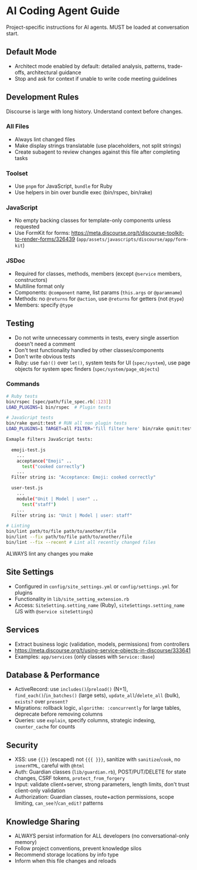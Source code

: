 # AI Coding Agent Guide

Project-specific instructions for AI agents. MUST be loaded at conversation start.

## Default Mode
- Architect mode enabled by default: detailed analysis, patterns, trade-offs, architectural guidance
- Stop and ask for context if unable to write code meeting guidelines

## Development Rules
Discourse is large with long history. Understand context before changes.

### All Files
- Always lint changed files
- Make display strings translatable (use placeholders, not split strings)
- Create subagent to review changes against this file after completing tasks

### Toolset
- Use `pnpm` for JavaScript, `bundle` for Ruby
- Use helpers in bin over bundle exec (bin/rspec, bin/rake)

### JavaScript
- No empty backing classes for template-only components unless requested
- Use FormKit for forms: https://meta.discourse.org/t/discourse-toolkit-to-render-forms/326439 (`app/assets/javascripts/discourse/app/form-kit`)

### JSDoc
- Required for classes, methods, members (except `@service` members, constructors)
- Multiline format only
- Components: `@component` name, list params (`this.args` or `@paramname`)
- Methods: no `@returns` for `@action`, use `@returns` for getters (not `@type`)
- Members: specify `@type`

## Testing
- Do not write unnecessary comments in tests, every single assertion doesn't need a comment
- Don't test functionality handled by other classes/components
- Don't write obvious tests
- Ruby: use `fab!()` over `let()`, system tests for UI (`spec/system`), use page objects for system spec finders (`spec/system/page_objects`)

### Commands
```bash
# Ruby tests
bin/rspec [spec/path/file_spec.rb[:123]]
LOAD_PLUGINS=1 bin/rspec  # Plugin tests

# JavaScript tests
bin/rake qunit:test # RUN all non plugin tests
LOAD_PLUGINS=1 TARGET=all FILTER='fill filter here' bin/rake qunit:test # RUN specific tests based on filter

Exmaple filters JavaScript tests:

  emoji-test.js
    ...
    acceptance("Emoji" ..
      test("cooked correctly")
    ...
  Filter string is: "Acceptance: Emoji: cooked correctly"

  user-test.js
    ...
    module("Unit | Model | user" ..
      test("staff")
    ...
  Filter string is: "Unit | Model | user: staff"

# Linting
bin/lint path/to/file path/to/another/file
bin/lint --fix path/to/file path/to/another/file
bin/lint --fix --recent # Lint all recently changed files
```

ALWAYS lint any changes you make

## Site Settings
- Configured in `config/site_settings.yml` or `config/settings.yml` for plugins
- Functionality in `lib/site_setting_extension.rb`
- Access: `SiteSetting.setting_name` (Ruby), `siteSettings.setting_name` (JS with `@service siteSettings`)

## Services
- Extract business logic (validation, models, permissions) from controllers
- https://meta.discourse.org/t/using-service-objects-in-discourse/333641
- Examples: `app/services` (only classes with `Service::Base`)

## Database & Performance
- ActiveRecord: use `includes()`/`preload()` (N+1), `find_each()`/`in_batches()` (large sets), `update_all`/`delete_all` (bulk), `exists?` over `present?`
- Migrations: rollback logic, `algorithm: :concurrently` for large tables, deprecate before removing columns
- Queries: use `explain`, specify columns, strategic indexing, `counter_cache` for counts

## Security
- XSS: use `{{}}` (escaped) not `{{{ }}}`, sanitize with `sanitize`/`cook`, no `innerHTML`, careful with `@html`
- Auth: Guardian classes (`lib/guardian.rb`), POST/PUT/DELETE for state changes, CSRF tokens, `protect_from_forgery`
- Input: validate client+server, strong parameters, length limits, don't trust client-only validation
- Authorization: Guardian classes, route+action permissions, scope limiting, `can_see?`/`can_edit?` patterns

## Knowledge Sharing
- ALWAYS persist information for ALL developers (no conversational-only memory)
- Follow project conventions, prevent knowledge silos
- Recommend storage locations by info type
- Inform when this file changes and reloads

